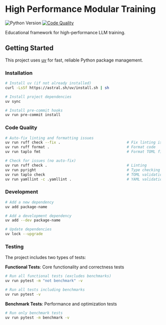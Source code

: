 # High Performance Modular Training

![Python Version](https://img.shields.io/badge/python-3.13-blue.svg)
[![Code Quality](https://github.com/lefameuxbeding/high_performance_modular_training/actions/workflows/code-quality.yaml/badge.svg)](https://github.com/lefameuxbeding/high_performance_modular_training/actions/workflows/code-quality.yaml)

Educational framework for high-performance LLM training.

## Getting Started

This project uses [uv](https://github.com/astral-sh/uv) for fast, reliable Python package management.

### Installation

```bash
# Install uv (if not already installed)
curl -LsSf https://astral.sh/uv/install.sh | sh

# Install project dependencies
uv sync

# Install pre-commit hooks
uv run pre-commit install
```

### Code Quality

```bash
# Auto-fix linting and formatting issues
uv run ruff check --fix .                              # Fix linting issues
uv run ruff format .                                   # Format code
uv run taplo fmt                                       # Format TOML files

# Check for issues (no auto-fix)
uv run ruff check .                                    # Linting
uv run pyright                                         # Type checking
uv run taplo check                                     # TOML validation
uv run yamllint -c .yamllint .                         # YAML validation
```

### Development

```bash
# Add a new dependency
uv add package-name

# Add a development dependency
uv add --dev package-name

# Update dependencies
uv lock --upgrade
```

### Testing

The project includes two types of tests:

**Functional Tests**: Core functionality and correctness tests
```bash
# Run all functional tests (excludes benchmarks)
uv run pytest -m "not benchmark" -v

# Run all tests including benchmarks
uv run pytest -v
```

**Benchmark Tests**: Performance and optimization tests
```bash
# Run only benchmark tests
uv run pytest -m benchmark -v
```
